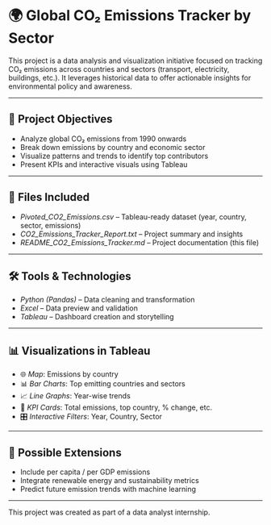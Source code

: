 # 🌍 Global CO₂ Emissions Tracker by Sector

This project is a data analysis and visualization initiative focused on tracking CO₂ emissions across countries and sectors (transport, electricity, buildings, etc.). It leverages historical data to offer actionable insights for environmental policy and awareness.

---

## 📌 Project Objectives
- Analyze global CO₂ emissions from 1990 onwards  
- Break down emissions by country and economic sector  
- Visualize patterns and trends to identify top contributors  
- Present KPIs and interactive visuals using Tableau  

---

## 📁 Files Included
- *Pivoted_CO2_Emissions.csv* – Tableau-ready dataset (year, country, sector, emissions)  
- *CO2_Emissions_Tracker_Report.txt* – Project summary and insights  
- *README_CO2_Emissions_Tracker.md* – Project documentation (this file)  

---

## 🛠 Tools & Technologies
- *Python (Pandas)* – Data cleaning and transformation  
- *Excel* – Data preview and validation  
- *Tableau* – Dashboard creation and storytelling  

---

## 📊 Visualizations in Tableau
- 🌐 *Map*: Emissions by country  
- 📊 *Bar Charts*: Top emitting countries and sectors  
- 📈 *Line Graphs*: Year-wise trends  
- 📌 *KPI Cards*: Total emissions, top country, % change, etc.  
- 🎛 *Interactive Filters*: Year, Country, Sector  

---

## 🔁 Possible Extensions
- Include per capita / per GDP emissions  
- Integrate renewable energy and sustainability metrics  
- Predict future emission trends with machine learning  

---
This project was created as part of a data analyst internship.
